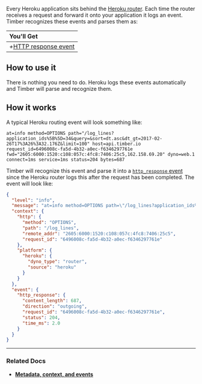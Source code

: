Every Heroku application sits behind the [Heroku router](https://devcenter.heroku.com/articles/http-routing). Each time the router receives a request and forward it onto your application it logs an event. Timber recognizes these events and parses them as:

|You'll Get|
|:------|
|<i>+</i>[HTTP response event](/docs/concepts/log-json-schema/events/http-response-event)|


## How to use it

There is nothing you need to do. Heroku logs these events automatically and Timber will parse and recognize them.


## How it works

A typical Heroku routing event will look something like:

```
at=info method=OPTIONS path="/log_lines?application_ids%5B%5D=34&query=&sort=dt.asc&dt_gt=2017-02-26T17%3A26%3A32.176Z&limit=100" host=api.timber.io request_id=6496008c-fa5d-4b32-a0ec-f6346297761e fwd="2605:6000:1520:c108:057c:4fc8:7406:25c5,162.158.69.20" dyno=web.1 connect=1ms service=1ms status=204 bytes=687
```

Timber will recognize this event and parse it into a [`http_response` event](/docs/concepts/log-json-schema/events/http-response-event) since the Heroku router logs this after the request has been completed. The event will look like:

```json
{
  "level": "info",
  "message": "at=info method=OPTIONS path=\"/log_lines?application_ids%5B%5D=34&query=&sort=dt.asc&dt_gt=2017-02-26T17%3A26%3A32.176Z&limit=100\" host=api.timber.io request_id=6496008c-fa5d-4b32-a0ec-f6346297761e fwd=\"2605:6000:1520:c108:057c:4fc8:7406:25c5,162.158.69.20\" dyno=web.1 connect=1ms service=1ms status=204 bytes=687",
  "context": {
    "http": {
      "method": "OPTIONS",
      "path": "/log_lines",
      "remote_addr": "2605:6000:1520:c108:057c:4fc8:7406:25c5",
      "request_id": "6496008c-fa5d-4b32-a0ec-f6346297761e"
    },
    "platform": {
      "heroku": {
        "dyno_type": "router",
        "source": "heroku"
      }
    }
  },
  "event": {
    "http_response": {
      "content_length": 687,
      "direction": "outgoing",
      "request_id": "6496008c-fa5d-4b32-a0ec-f6346297761e",
      "status": 204,
      "time_ms": 2.0
    }
  }
}
```

---

### Related Docs

* [**Metadata, context, and events**](/docs/concepts/metadata-context-and-events)
